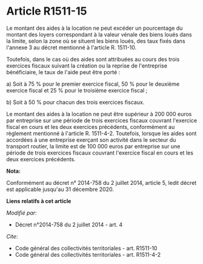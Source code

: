 # Article R1511-15

Le montant des aides à la location ne peut excéder un pourcentage du montant des loyers correspondant à la valeur vénale des
biens loués dans la limite, selon la zone où se situent les biens loués, des taux fixés dans l'annexe 3 au décret mentionné à
l'article R. 1511-10.

Toutefois, dans le cas où des aides sont attribuées au cours des trois exercices fiscaux suivant la création ou la reprise de
l'entreprise bénéficiaire, le taux de l'aide peut être porté :

a) Soit à 75 % pour le premier exercice fiscal, 50 % pour le deuxième exercice fiscal et 25 % pour le troisième exercice
fiscal ;

b) Soit à 50 % pour chacun des trois exercices fiscaux.

Le montant des aides à la location ne peut être supérieur à 200 000 euros par entreprise sur une période de trois exercices
fiscaux couvrant l'exercice fiscal en cours et les deux exercices précédents, conformément au règlement mentionné à l'article
R. 1511-4-2. Toutefois, lorsque les aides sont accordées à une entreprise exerçant son activité dans le secteur du transport
routier, la limite est de 100 000 euros par entreprise sur une période de trois exercices fiscaux couvrant l'exercice fiscal
en cours et les deux exercices précédents.

**Nota:**

Conformément au décret n° 2014-758 du 2 juillet 2014, article 5, ledit décret est applicable jusqu'au 31 décembre 2020.

**Liens relatifs à cet article**

_Modifié par_:

  - Décret n°2014-758 du 2 juillet 2014 - art. 4

_Cite_:

  - Code général des collectivités territoriales - art. R1511-10
  - Code général des collectivités territoriales - art. R1511-4-2

